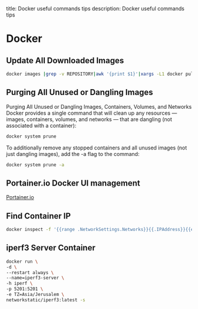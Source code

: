 title: Docker useful commands tips
description: Docker useful commands tips

<!-- Meta Data for search engines - NOT Visible -->

# Docker

## Update All Downloaded Images

```bash
docker images |grep -v REPOSITORY|awk '{print $1}'|xargs -L1 docker pull
```

## Purging All Unused or Dangling Images

Purging All Unused or Dangling Images, Containers, Volumes, and Networks
Docker provides a single command that will clean up any resources — images, containers, volumes, and networks — that are dangling (not associated with a container):

```bash
docker system prune
```

To additionally remove any stopped containers and all unused images (not just dangling images), add the -a flag to the command:

```bash
docker system prune -a
```

## Portainer.io Docker UI management

[Portainer.io](https://portainer.io/)

## Find Container IP

```bash
docker inspect -f '{{range .NetworkSettings.Networks}}{{.IPAddress}}{{end}}' container_name_or_id
```

## iperf3 Server Container

```bash
docker run \
-d \
--restart always \
--name=iperf3-server \
-h iperf \
-p 5201:5201 \
-e TZ=Asia/Jerusalem \
networkstatic/iperf3:latest -s
```
